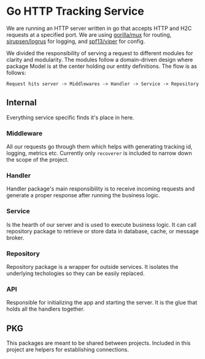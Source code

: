 # Go HTTP Tracking Service

We are running an HTTP server written in go that accepts HTTP and H2C requests at a specified port. We are using [gorilla/mux](github.com/gorilla/mux) for routing, [sirupsen/logrus](github.com/sirupsen/logrus) for logging, and [spf13/viper](github.com/spf13/viper) for config.

We divided the responsibility of serving a request to different modules for clarity and modularity. The modules follow a domain-driven design where package Model is at the center holding our entity definitions. The flow is as follows:
```
Request hits server -> Middlewares -> Handler -> Service -> Repository
```

## Internal

Everything service specific finds it's place in here.

### Middleware

All our requests go through them which helps with generating tracking id, logging, metrics etc. Currently only `recoverer` is included to narrow down the scope of the project.

### Handler

Handler package's main responsibility is to receive incoming requests and generate a proper response after running the business logic.

### Service

Is the hearth of our server and is used to execute business logic. It can call repository package to retrieve or store data in database, cache, or message broker.

### Repository

Repository package is a wrapper for outside services. It isolates the underlying techologies so they can be easily replaced.

### API

Responsible for initializing the app and starting the server. It is the glue that holds all the handlers together.

## PKG

This packages are meant to be shared between projects. Included in this project are helpers for establishing connections.

